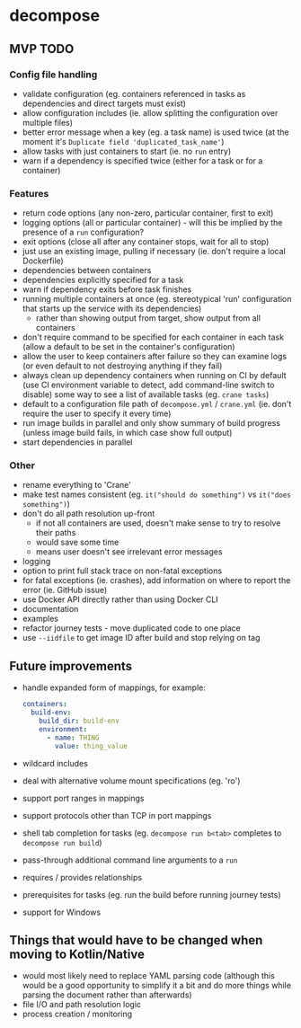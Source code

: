 # decompose

## MVP TODO

### Config file handling
* validate configuration (eg. containers referenced in tasks as dependencies and direct targets must exist)
* allow configuration includes (ie. allow splitting the configuration over multiple files)
* better error message when a key (eg. a task name) is used twice (at the moment it's `Duplicate field 'duplicated_task_name'`)
* allow tasks with just containers to start (ie. no `run` entry)
* warn if a dependency is specified twice (either for a task or for a container)

### Features
* return code options (any non-zero, particular container, first to exit)
* logging options (all or particular container) - will this be implied by the presence of a `run` configuration?
* exit options (close all after any container stops, wait for all to stop)
* just use an existing image, pulling if necessary (ie. don't require a local Dockerfile)
* dependencies between containers
* dependencies explicitly specified for a task
* warn if dependency exits before task finishes
* running multiple containers at once (eg. stereotypical 'run' configuration that starts up the service with its dependencies)
  * rather than showing output from target, show output from all containers
* don't require command to be specified for each container in each task (allow a default to be set in the container's configuration)
* allow the user to keep containers after failure so they can examine logs (or even default to not destroying anything if they fail)
* always clean up dependency containers when running on CI by default (use CI environment variable to detect, add command-line switch to disable) some way to see a list of available tasks (eg. `crane tasks`)
* default to a configuration file path of `decompose.yml` / `crane.yml` (ie. don't require the user to specify it every time)
* run image builds in parallel and only show summary of build progress (unless image build fails, in which case show full output)
* start dependencies in parallel

### Other
* rename everything to 'Crane'
* make test names consistent (eg. `it("should do something")` vs `it("does something")`)
* don't do all path resolution up-front
  * if not all containers are used, doesn't make sense to try to resolve their paths
  * would save some time
  * means user doesn't see irrelevant error messages
* logging
* option to print full stack trace on non-fatal exceptions
* for fatal exceptions (ie. crashes), add information on where to report the error (ie. GitHub issue)
* use Docker API directly rather than using Docker CLI
* documentation
* examples
* refactor journey tests - move duplicated code to one place
* use `--iidfile` to get image ID after build and stop relying on tag

## Future improvements
* handle expanded form of mappings, for example:
  
  ```yaml
  containers:
    build-env:
      build_dir: build-env
      environment:
        - name: THING
          value: thing_value
  
  ```

* wildcard includes
* deal with alternative volume mount specifications (eg. 'ro')
* support port ranges in mappings
* support protocols other than TCP in port mappings
* shell tab completion for tasks (eg. `decompose run b<tab>` completes to `decompose run build`)
* pass-through additional command line arguments to a `run`
* requires / provides relationships
* prerequisites for tasks (eg. run the build before running journey tests)
* support for Windows

## Things that would have to be changed when moving to Kotlin/Native

* would most likely need to replace YAML parsing code (although this would be a good opportunity to simplify it a 
  bit and do more things while parsing the document rather than afterwards)
* file I/O and path resolution logic
* process creation / monitoring
